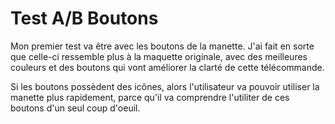 # Test A/B Boutons

Mon premier test va être avec les boutons de la manette. J'ai fait en sorte que celle-ci ressemble plus à la maquette originale, avec des meilleures couleurs et des boutons qui vont améliorer la clarté de cette télécommande.

Si les boutons possèdent des icônes, alors l'utilisateur va pouvoir utiliser la manette plus rapidement, parce qu'il va comprendre l'utiliter de ces boutons d'un seul coup d'oeuil.